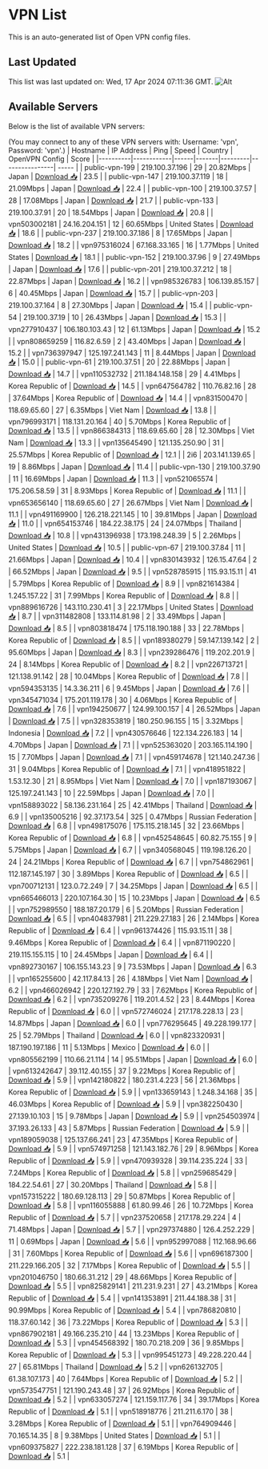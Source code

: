 # VPN List

This is an auto-generated list of Open VPN config files.

## Last Updated

This list was last updated on: Wed, 17 Apr 2024 07:11:36 GMT.
![Alt](https://repobeats.axiom.co/api/embed/186b98318ef1479477931607c1ad7d823f12451f.svg "Repobeats analytics image")

## Available Servers

Below is the list of available VPN servers:

(You may connect to any of these VPN servers with: Username: 'vpn', Password: 'vpn'.)
| Hostname | IP Address | Ping | Speed | Country | OpenVPN Config | Score |
|----------|------------|------|-------|---------|----------------| ----- |
| public-vpn-199 | 219.100.37.196 | 29 | 20.82Mbps | Japan | [Download 📥](./configs/server_0_JP.ovpn) | 23.5 |
| public-vpn-147 | 219.100.37.119 | 18 | 21.09Mbps | Japan | [Download 📥](./configs/server_1_JP.ovpn) | 22.4 |
| public-vpn-100 | 219.100.37.57 | 28 | 17.08Mbps | Japan | [Download 📥](./configs/server_2_JP.ovpn) | 21.7 |
| public-vpn-133 | 219.100.37.91 | 20 | 18.54Mbps | Japan | [Download 📥](./configs/server_3_JP.ovpn) | 20.8 |
| vpn503002181 | 24.16.204.151 | 12 | 60.65Mbps | United States | [Download 📥](./configs/server_4_US.ovpn) | 18.6 |
| public-vpn-237 | 219.100.37.186 | 8 | 17.65Mbps | Japan | [Download 📥](./configs/server_5_JP.ovpn) | 18.2 |
| vpn975316024 | 67.168.33.165 | 16 | 1.77Mbps | United States | [Download 📥](./configs/server_6_US.ovpn) | 18.1 |
| public-vpn-152 | 219.100.37.96 | 9 | 27.49Mbps | Japan | [Download 📥](./configs/server_7_JP.ovpn) | 17.6 |
| public-vpn-201 | 219.100.37.212 | 18 | 22.87Mbps | Japan | [Download 📥](./configs/server_8_JP.ovpn) | 16.2 |
| vpn985326783 | 106.139.85.157 | 6 | 40.45Mbps | Japan | [Download 📥](./configs/server_9_JP.ovpn) | 15.7 |
| public-vpn-203 | 219.100.37.164 | 8 | 27.30Mbps | Japan | [Download 📥](./configs/server_10_JP.ovpn) | 15.4 |
| public-vpn-54 | 219.100.37.19 | 10 | 26.43Mbps | Japan | [Download 📥](./configs/server_11_JP.ovpn) | 15.3 |
| vpn277910437 | 106.180.103.43 | 12 | 61.13Mbps | Japan | [Download 📥](./configs/server_12_JP.ovpn) | 15.2 |
| vpn808659259 | 116.82.6.59 | 2 | 43.40Mbps | Japan | [Download 📥](./configs/server_13_JP.ovpn) | 15.2 |
| vpn736397947 | 125.197.241.143 | 11 | 8.44Mbps | Japan | [Download 📥](./configs/server_14_JP.ovpn) | 15.0 |
| public-vpn-61 | 219.100.37.51 | 20 | 22.88Mbps | Japan | [Download 📥](./configs/server_15_JP.ovpn) | 14.7 |
| vpn110532732 | 211.184.148.158 | 29 | 4.41Mbps | Korea Republic of | [Download 📥](./configs/server_16_KR.ovpn) | 14.5 |
| vpn647564782 | 110.76.82.16 | 28 | 37.64Mbps | Korea Republic of | [Download 📥](./configs/server_17_KR.ovpn) | 14.4 |
| vpn831500470 | 118.69.65.60 | 27 | 6.35Mbps | Viet Nam | [Download 📥](./configs/server_18_VN.ovpn) | 13.8 |
| vpn796993171 | 118.131.20.164 | 40 | 5.70Mbps | Korea Republic of | [Download 📥](./configs/server_19_KR.ovpn) | 13.5 |
| vpn866384313 | 118.69.65.60 | 28 | 12.30Mbps | Viet Nam | [Download 📥](./configs/server_20_VN.ovpn) | 13.3 |
| vpn135645490 | 121.135.250.90 | 31 | 25.57Mbps | Korea Republic of | [Download 📥](./configs/server_21_KR.ovpn) | 12.1 |
| 2i6 | 203.141.139.65 | 19 | 8.86Mbps | Japan | [Download 📥](./configs/server_22_JP.ovpn) | 11.4 |
| public-vpn-130 | 219.100.37.90 | 11 | 16.69Mbps | Japan | [Download 📥](./configs/server_23_JP.ovpn) | 11.3 |
| vpn521065574 | 175.206.58.59 | 31 | 8.93Mbps | Korea Republic of | [Download 📥](./configs/server_24_KR.ovpn) | 11.1 |
| vpn653656140 | 118.69.65.60 | 27 | 26.67Mbps | Viet Nam | [Download 📥](./configs/server_25_VN.ovpn) | 11.1 |
| vpn491169900 | 126.218.221.145 | 10 | 39.81Mbps | Japan | [Download 📥](./configs/server_26_JP.ovpn) | 11.0 |
| vpn654153746 | 184.22.38.175 | 24 | 24.07Mbps | Thailand | [Download 📥](./configs/server_27_TH.ovpn) | 10.8 |
| vpn431396938 | 173.198.248.39 | 5 | 2.26Mbps | United States | [Download 📥](./configs/server_28_US.ovpn) | 10.5 |
| public-vpn-67 | 219.100.37.84 | 11 | 21.66Mbps | Japan | [Download 📥](./configs/server_29_JP.ovpn) | 10.4 |
| vpn830143932 | 126.15.47.64 | 2 | 66.52Mbps | Japan | [Download 📥](./configs/server_30_JP.ovpn) | 9.5 |
| vpn528785915 | 115.93.15.11 | 41 | 5.79Mbps | Korea Republic of | [Download 📥](./configs/server_31_KR.ovpn) | 8.9 |
| vpn821614384 | 1.245.157.22 | 31 | 7.99Mbps | Korea Republic of | [Download 📥](./configs/server_32_KR.ovpn) | 8.8 |
| vpn889616726 | 143.110.230.41 | 3 | 22.17Mbps | United States | [Download 📥](./configs/server_33_US.ovpn) | 8.7 |
| vpn311482808 | 133.114.81.98 | 2 | 33.49Mbps | Japan | [Download 📥](./configs/server_34_JP.ovpn) | 8.5 |
| vpn803818474 | 175.118.190.188 | 33 | 22.78Mbps | Korea Republic of | [Download 📥](./configs/server_35_KR.ovpn) | 8.5 |
| vpn189380279 | 59.147.139.142 | 2 | 95.60Mbps | Japan | [Download 📥](./configs/server_36_JP.ovpn) | 8.3 |
| vpn239286476 | 119.202.201.9 | 24 | 8.14Mbps | Korea Republic of | [Download 📥](./configs/server_37_KR.ovpn) | 8.2 |
| vpn226713721 | 121.138.91.142 | 28 | 10.04Mbps | Korea Republic of | [Download 📥](./configs/server_38_KR.ovpn) | 7.8 |
| vpn594353135 | 14.3.36.211 | 6 | 9.45Mbps | Japan | [Download 📥](./configs/server_39_JP.ovpn) | 7.6 |
| vpn345471034 | 175.201.119.178 | 30 | 4.06Mbps | Korea Republic of | [Download 📥](./configs/server_40_KR.ovpn) | 7.6 |
| vpn194250677 | 124.99.100.157 | 4 | 26.52Mbps | Japan | [Download 📥](./configs/server_41_JP.ovpn) | 7.5 |
| vpn328353819 | 180.250.96.155 | 15 | 3.32Mbps | Indonesia | [Download 📥](./configs/server_42_ID.ovpn) | 7.2 |
| vpn430576646 | 122.134.226.183 | 14 | 4.70Mbps | Japan | [Download 📥](./configs/server_43_JP.ovpn) | 7.1 |
| vpn525363020 | 203.165.114.190 | 15 | 7.70Mbps | Japan | [Download 📥](./configs/server_44_JP.ovpn) | 7.1 |
| vpn459174678 | 121.140.247.36 | 31 | 9.04Mbps | Korea Republic of | [Download 📥](./configs/server_45_KR.ovpn) | 7.1 |
| vpn418951822 | 1.53.12.30 | 21 | 8.95Mbps | Viet Nam | [Download 📥](./configs/server_46_VN.ovpn) | 7.0 |
| vpn187193067 | 125.197.241.143 | 10 | 22.59Mbps | Japan | [Download 📥](./configs/server_47_JP.ovpn) | 7.0 |
| vpn158893022 | 58.136.231.164 | 25 | 42.41Mbps | Thailand | [Download 📥](./configs/server_48_TH.ovpn) | 6.9 |
| vpn135005216 | 92.37.173.54 | 325 | 0.47Mbps | Russian Federation | [Download 📥](./configs/server_49_RU.ovpn) | 6.8 |
| vpn498175076 | 175.115.218.145 | 32 | 23.66Mbps | Korea Republic of | [Download 📥](./configs/server_50_KR.ovpn) | 6.8 |
| vpn452548645 | 60.82.75.155 | 9 | 5.75Mbps | Japan | [Download 📥](./configs/server_51_JP.ovpn) | 6.7 |
| vpn340568045 | 119.198.126.20 | 24 | 24.21Mbps | Korea Republic of | [Download 📥](./configs/server_52_KR.ovpn) | 6.7 |
| vpn754862961 | 112.187.145.197 | 30 | 3.89Mbps | Korea Republic of | [Download 📥](./configs/server_53_KR.ovpn) | 6.5 |
| vpn700712131 | 123.0.72.249 | 7 | 34.25Mbps | Japan | [Download 📥](./configs/server_54_JP.ovpn) | 6.5 |
| vpn665466013 | 220.107.164.30 | 15 | 10.23Mbps | Japan | [Download 📥](./configs/server_55_JP.ovpn) | 6.5 |
| vpn752989550 | 188.187.20.179 | 6 | 5.20Mbps | Russian Federation | [Download 📥](./configs/server_56_RU.ovpn) | 6.5 |
| vpn404837981 | 211.229.27.183 | 26 | 2.14Mbps | Korea Republic of | [Download 📥](./configs/server_57_KR.ovpn) | 6.4 |
| vpn961374426 | 115.93.15.11 | 38 | 9.46Mbps | Korea Republic of | [Download 📥](./configs/server_58_KR.ovpn) | 6.4 |
| vpn871190220 | 219.115.155.115 | 10 | 24.45Mbps | Japan | [Download 📥](./configs/server_59_JP.ovpn) | 6.4 |
| vpn892730167 | 106.155.143.23 | 9 | 73.53Mbps | Japan | [Download 📥](./configs/server_60_JP.ovpn) | 6.3 |
| vpn165255600 | 42.117.84.13 | 26 | 4.18Mbps | Viet Nam | [Download 📥](./configs/server_61_VN.ovpn) | 6.2 |
| vpn466026942 | 220.127.192.79 | 33 | 7.62Mbps | Korea Republic of | [Download 📥](./configs/server_62_KR.ovpn) | 6.2 |
| vpn735209276 | 119.201.4.52 | 23 | 8.44Mbps | Korea Republic of | [Download 📥](./configs/server_63_KR.ovpn) | 6.0 |
| vpn572746024 | 217.178.228.13 | 23 | 14.87Mbps | Japan | [Download 📥](./configs/server_64_JP.ovpn) | 6.0 |
| vpn776295645 | 49.228.199.177 | 25 | 52.79Mbps | Thailand | [Download 📥](./configs/server_65_TH.ovpn) | 6.0 |
| vpn823320931 | 187.190.197.186 | 11 | 5.13Mbps | Mexico | [Download 📥](./configs/server_66_MX.ovpn) | 6.0 |
| vpn805562199 | 110.66.21.114 | 14 | 95.51Mbps | Japan | [Download 📥](./configs/server_67_JP.ovpn) | 6.0 |
| vpn613242647 | 39.112.40.155 | 37 | 9.22Mbps | Korea Republic of | [Download 📥](./configs/server_68_KR.ovpn) | 5.9 |
| vpn142180822 | 180.231.4.223 | 56 | 21.36Mbps | Korea Republic of | [Download 📥](./configs/server_69_KR.ovpn) | 5.9 |
| vpn133659143 | 1.248.34.168 | 35 | 46.03Mbps | Korea Republic of | [Download 📥](./configs/server_70_KR.ovpn) | 5.9 |
| vpn382250430 | 27.139.10.103 | 15 | 9.78Mbps | Japan | [Download 📥](./configs/server_71_JP.ovpn) | 5.9 |
| vpn254503974 | 37.193.26.133 | 43 | 5.87Mbps | Russian Federation | [Download 📥](./configs/server_72_RU.ovpn) | 5.9 |
| vpn189059038 | 125.137.66.241 | 23 | 47.35Mbps | Korea Republic of | [Download 📥](./configs/server_73_KR.ovpn) | 5.9 |
| vpn574971258 | 121.143.182.76 | 29 | 8.96Mbps | Korea Republic of | [Download 📥](./configs/server_74_KR.ovpn) | 5.9 |
| vpn470939328 | 39.114.235.224 | 33 | 7.24Mbps | Korea Republic of | [Download 📥](./configs/server_75_KR.ovpn) | 5.8 |
| vpn259685429 | 184.22.54.61 | 27 | 30.20Mbps | Thailand | [Download 📥](./configs/server_76_TH.ovpn) | 5.8 |
| vpn157315222 | 180.69.128.113 | 29 | 50.87Mbps | Korea Republic of | [Download 📥](./configs/server_77_KR.ovpn) | 5.8 |
| vpn116055888 | 61.80.99.46 | 26 | 10.72Mbps | Korea Republic of | [Download 📥](./configs/server_78_KR.ovpn) | 5.7 |
| vpn237520658 | 217.178.29.224 | 4 | 71.48Mbps | Japan | [Download 📥](./configs/server_79_JP.ovpn) | 5.7 |
| vpn297374880 | 126.4.252.229 | 11 | 0.69Mbps | Japan | [Download 📥](./configs/server_80_JP.ovpn) | 5.6 |
| vpn952997088 | 112.168.96.66 | 31 | 7.60Mbps | Korea Republic of | [Download 📥](./configs/server_81_KR.ovpn) | 5.6 |
| vpn696187300 | 211.229.166.205 | 32 | 7.17Mbps | Korea Republic of | [Download 📥](./configs/server_82_KR.ovpn) | 5.5 |
| vpn201046750 | 180.66.31.212 | 29 | 48.66Mbps | Korea Republic of | [Download 📥](./configs/server_83_KR.ovpn) | 5.5 |
| vpn825829141 | 211.231.9.231 | 27 | 43.21Mbps | Korea Republic of | [Download 📥](./configs/server_84_KR.ovpn) | 5.4 |
| vpn141353891 | 211.44.188.38 | 31 | 90.99Mbps | Korea Republic of | [Download 📥](./configs/server_85_KR.ovpn) | 5.4 |
| vpn786820810 | 118.37.60.142 | 36 | 73.22Mbps | Korea Republic of | [Download 📥](./configs/server_86_KR.ovpn) | 5.3 |
| vpn867902181 | 49.166.235.210 | 44 | 13.23Mbps | Korea Republic of | [Download 📥](./configs/server_87_KR.ovpn) | 5.3 |
| vpn454568392 | 180.70.218.209 | 36 | 9.85Mbps | Korea Republic of | [Download 📥](./configs/server_88_KR.ovpn) | 5.3 |
| vpn995451273 | 49.228.220.44 | 27 | 65.81Mbps | Thailand | [Download 📥](./configs/server_89_TH.ovpn) | 5.2 |
| vpn626132705 | 61.38.107.173 | 40 | 7.64Mbps | Korea Republic of | [Download 📥](./configs/server_90_KR.ovpn) | 5.2 |
| vpn573547751 | 121.190.243.48 | 37 | 26.92Mbps | Korea Republic of | [Download 📥](./configs/server_91_KR.ovpn) | 5.2 |
| vpn633057274 | 121.159.117.76 | 34 | 39.17Mbps | Korea Republic of | [Download 📥](./configs/server_92_KR.ovpn) | 5.1 |
| vpn518918776 | 211.211.6.170 | 38 | 3.28Mbps | Korea Republic of | [Download 📥](./configs/server_93_KR.ovpn) | 5.1 |
| vpn764909446 | 70.165.14.35 | 8 | 9.38Mbps | United States | [Download 📥](./configs/server_94_US.ovpn) | 5.1 |
| vpn609375827 | 222.238.181.128 | 37 | 6.19Mbps | Korea Republic of | [Download 📥](./configs/server_95_KR.ovpn) | 5.1 |
